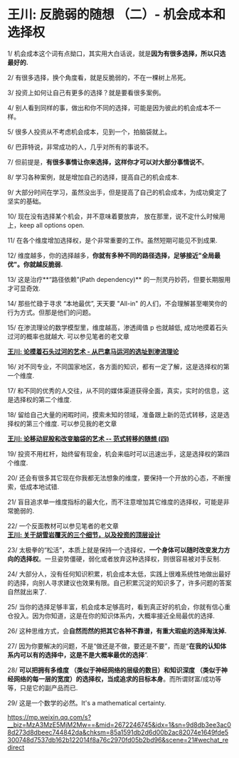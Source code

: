 # 王川: 反脆弱的随想 （二）- 机会成本和选择权

 

1/ 机会成本这个词有点拗口，其实用大白话说，就是**因为有很多选择，所以只选最好的.**

  
2/ 有很多选择，换个角度看，就是反脆弱的，不在一棵树上吊死。

  
3/ 投资上如何让自己有更多的选择？就是要看很多案例。

  
4/ 别人看到同样的事，做出和你不同的选择，可能是因为彼此的机会成本不一样。

  
5/ 很多人投资从不考虑机会成本，见到一个，拍脑袋就上。

  
6/ 巴菲特说，非常成功的人，几乎对所有的事说不。

  
7/ 但前提是，**有很多事情让你来选择，这样你才可以对大部分事情说不**。

  
8/ 学习各种案例，就是增加自己的选择，提高自己的机会成本.

  
9/ 大部分时间在学习，虽然没出手，但是提高了自己的机会成本，为成功奠定了坚实的基础。

  
10/ 现在没有选择某个机会，并不意味着要放弃， 放在那里，说不定什么时候用上，keep all options open.

  
11/ 在各个维度增加选择权，是个非常重要的工作。虽然短期可能见不到成果.

  
12/ 维度越多，你的选择越多，**你就有多种不同的路径选择，足够接近"全局最优"。你就越反脆弱.**

  
13/ 这是治疗**“路径依赖”(Path dependency)** 的一剂灵丹妙药，但要长期服用才可显奇效.

  
14/ 那些忙碌于寻求 “本地最优”, 天天要 "All-in" 的人们，不会理解甚至嘲笑你的行为方式。但那是他们的问题。

15/ 在渗流理论的数学模型里，维度越高，渗透阈值 p 也就越低, 成功地摸着石头过河的概率也就越大. 可以参见笔者的老文章

[**王川: 论摸着石头过河的艺术 - 从巴拿马运河的选址到渗流理论**](http://mp.weixin.qq.com/s?__biz=MzA3MzE5MjM2Mw==&mid=2672246619&idx=1&sn=7c8903be65d865bc4bfb1b288dd1738d&chksm=85a1599fb2d6d0893191953b8d8ddd11b309a02d35ce6955d0ae1ba6404d1a18940d7878140c&scene=21#wechat_redirect)

  
16/ 对不同专业，不同国家地区，各方面的知识，都有一定了解，这是选择权的第一个维度.

  
17/ 和不同的优秀的人交往，从不同的媒体渠道获得全面，真实，实时的信息，这是选择权的第二个维度.

  
18/ 留给自己大量的闲暇时间，摸索未知的领域，准备跟上新的范式转移，这是选择权的第三个维度. 可以参见我的老文章

[**王川: 论移动屁股和改变脑袋的艺术 -- 范式转移的随想 (四)**](http://mp.weixin.qq.com/s?__biz=MzA3MzE5MjM2Mw==&mid=2672246741&idx=1&sn=9c36ba630d40da42bc71d5dedfbbaf04&chksm=85a15911b2d6d00712eb7f8481d82be1547f6849bea65664dce9ef0a5d0c5cff8bcb4a2d0a8d&scene=21#wechat_redirect)  

  
19/ 投资不用杠杆，始终留有现金，机会来临时可以迅速出手，这是选择权的第四个维度.

  
20/ 还会有很多其它现在你我都无法想象的维度，要保持一个开放的心态，不断搜索，低成本地试错.

  
21/ 盲目追求单一维度指标的最大化，而不注意增加其它维度的选择权，可能是非常脆弱的.

  
22/ 一个反面教材可以参见笔者的老文章  
[**王川: 关于胡雪岩覆灭的三个细节，以及投资的顶层设计**](http://mp.weixin.qq.com/s?__biz=MzA3MzE5MjM2Mw==&mid=214010031&idx=1&sn=877a6967c37e9c4be77ca0577ab37953&scene=21#wechat_redirect)  

23/ 太极拳的“松活”，本质上就是保持一个选择权，**一个身体可以随时改变发力方向的选择权**。一旦姿势僵硬，弱化或者放弃这种选择权，则很容易被对手反制.

  
24/ 大部分人，没有任何知识积累，机会成本太低，实践上很难系统性地做出最好的选择，向别人寻求建议也效果有限。自己积累沉淀的知识多了，许多问题的答案自然就出来了.

  
25/ 当你的选择足够丰富，机会成本足够高时，看到真正好的机会，你就有信心重仓投入。因为你知道，这是在你的知识体系内，大概率接近全局最优的选择.

  
26/ 这种思维方式，会**自然而然的把其它各种不靠谱，有重大瑕疵的选择淘汰掉.**

  
27/ 因为你要解决的问题，不是“做还是不做，要还是不要”，而是“**在我的认知体系内可以有的选择中，这是不是大概率最优的选择**”.

  
28/ **可以把拥有多维度 （类似于神经网络的层级的数目）和知识深度 （类似于神经网络的每一层的宽度）的选择权，当成追求的目标本身**。而所谓财富/成功等等，只是它的副产品而已.

  
29/ 这是一个数学的必然。It's a mathematical certainty.


https://mp.weixin.qq.com/s?__biz=MzA3MzE5MjM2Mw==&mid=2672246745&idx=1&sn=9d8db3ee3ac08d273d8dbeec744842da&chksm=85a1591db2d6d00b2ac82074e1649fde5300748d7537db162b122014f8a76c2970fd05b2bd96&scene=21#wechat_redirect
